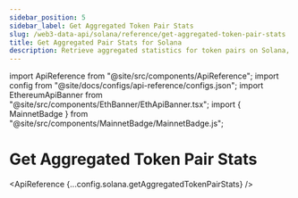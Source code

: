 ```yaml
---
sidebar_position: 5
sidebar_label: Get Aggregated Token Pair Stats
slug: /web3-data-api/solana/reference/get-aggregated-token-pair-stats
title: Get Aggregated Pair Stats for Solana
description: Retrieve aggregated statistics for token pairs on Solana, including trading volumes and liquidity metrics.
---
```


import ApiReference from "@site/src/components/ApiReference";
import config from "@site/docs/configs/api-reference/configs.json";
import EthereumApiBanner from "@site/src/components/EthBanner/EthApiBanner.tsx";
import { MainnetBadge } from "@site/src/components/MainnetBadge/MainnetBadge.js";

# Get Aggregated Token Pair Stats <MainnetBadge />

<EthereumApiBanner
  customTitle="Looking for aggregated token pair stats on EVM?"
  customText="Access aggregated pair stats data on EVM using our API."
  customButtonText="Explore EVM API"
  customButtonLink="/web3-data-api/evm/reference/get-aggregated-token-pair-stats"
/>

<ApiReference {...config.solana.getAggregatedTokenPairStats} />
